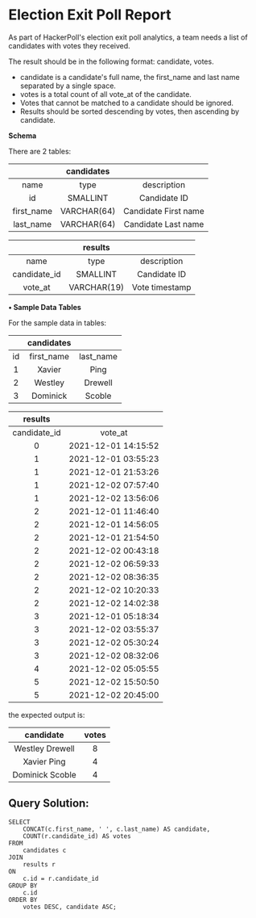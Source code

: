 # Election Exit Poll Report

As part of HackerPoll's election exit poll analytics, a team needs a list of candidates with votes they received.

The result should be in the following format: candidate, votes.

* ﻿﻿candidate is a candidate's full name, the first_name and last name separated by a single space.
* ﻿﻿votes is a total count of all vote_at of the candidate.
* ﻿﻿Votes that cannot be matched to a candidate should be ignored.
* ﻿﻿Results should be sorted descending by votes, then ascending by candidate.

**Schema**

There are 2 tables:

|            | candidates |                      |
| :--------: | :---------: | :------------------: |
|    name    |    type    |     description     |
|     id     |  SMALLINT  |     Candidate ID     |
| first_name | VARCHAR(64) | Candidate First name |
| last_name | VARCHAR(64) | Candidate Last name |

|              |   results   |                |
| :----------: | :---------: | :------------: |
|     name     |    type    |  description  |
| candidate_id |  SMALLINT  |  Candidate ID  |
|   vote_at   | VARCHAR(19) | Vote timestamp |

**• Sample Data Tables**

For the sample data in tables:

|    | candidates |          |
| :-: | :--------: | :-------: |
| id | first_name | last_name |
| 1 |   Xavier   |   Ping   |
| 2 |  Westley  |  Drewell  |
| 3 |  Dominick  |  Scoble  |

|   results   |                    |
| :----------: | :-----------------: |
| candidate_id |       vote_at       |
|      0      | 2021-12-01 14:15:52 |
|      1      | 2021-12-01 03:55:23 |
|      1      | 2021-12-01 21:53:26 |
|      1      | 2021-12-02 07:57:40 |
|      1      | 2021-12-02 13:56:06 |
|      2      | 2021-12-01 11:46:40 |
|      2      | 2021-12-01 14:56:05 |
|      2      | 2021-12-01 21:54:50 |
|      2      | 2021-12-02 00:43:18 |
|      2      | 2021-12-02 06:59:33 |
|      2      | 2021-12-02 08:36:35 |
|      2      | 2021-12-02 10:20:33 |
|      2      | 2021-12-02 14:02:38 |
|      3      | 2021-12-01 05:18:34 |
|      3      | 2021-12-02 03:55:37 |
|      3      | 2021-12-02 05:30:24 |
|      3      | 2021-12-02 08:32:06 |
|      4      | 2021-12-02 05:05:55 |
|      5      | 2021-12-02 15:50:50 |
|      5      | 2021-12-02 20:45:00 |

the expected output is:

|    candidate    | votes |
| :-------------: | :---: |
| Westley Drewell |   8   |
|   Xavier Ping   |   4   |
| Dominick Scoble |   4   |

## Query Solution:

```mysql
SELECT 
    CONCAT(c.first_name, ' ', c.last_name) AS candidate, 
    COUNT(r.candidate_id) AS votes
FROM 
    candidates c
JOIN 
    results r 
ON 
    c.id = r.candidate_id
GROUP BY 
    c.id
ORDER BY 
    votes DESC, candidate ASC;
```
